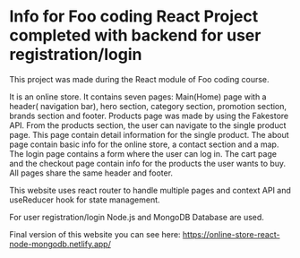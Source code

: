 # Info for Foo coding React Project completed with backend for user registration/login

This project was made during the React module of Foo coding course.

It is an online store. It contains seven pages: Main(Home) page with a header( navigation bar), hero section, category section, promotion section, brands section and footer. Products page was made by using the Fakestore API. From the products section, the user can navigate to the single product page. This page contain detail information for the single product. The about page contain basic info for the online store, a contact section and a map. The login page contains a form where the user can log in. The cart page and the checkout page contain info for the products the user wants to buy. All pages share the same header and footer.

This website uses react router to handle multiple pages and context API and useReducer hook for state management.

For user registration/login Node.js and MongoDB Database are used.

Final version of this website you can see here: https://online-store-react-node-mongodb.netlify.app/
